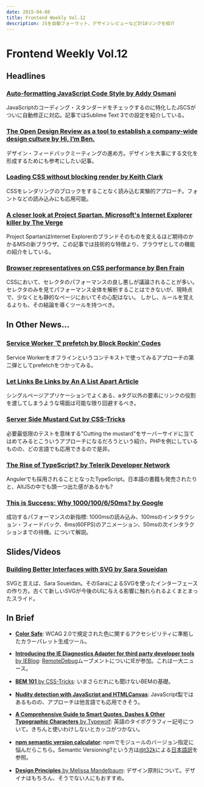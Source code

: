 ```yaml
---
date: 2015-04-08
title: Frontend Weekly Vol.12
description: JSを自動フォーマット、デザインレビューなど計18リンクを紹介
---
```


# Frontend Weekly Vol.12

## Headlines

### [Auto-formatting JavaScript Code Style by Addy Osmani](https://medium.com/@addyosmani/auto-formatting-javascript-code-style-fe0f98a923b8)

JavaScriptのコーディング・スタンダードをチェックするのに特化したJSCSがついに自動修正に対応。記事ではSublime Text 3での設定を紹介している。

### [The Open Design Review as a tool to establish a company-wide design culture by Hi, I’m Ben.](http://www.benedikt-lehnert.de/blog/open-design-reviews-as-a-tool-to-establish-a-company-wide-design-culture)

デザイン・フィードバックミーティングの進め方。デザインを大事にする文化を形成するためにも参考にしたい記事。

### [Loading CSS without blocking render by Keith Clark](http://keithclark.co.uk/articles/loading-css-without-blocking-render/)

CSSをレンダリングのブロックをすることなく読み込む実験的アプローチ。フォントなどの読み込みにも応用可能。

### [A closer look at Project Spartan, Microsoft's Internet Explorer killer by The Verge](http://www.theverge.com/2015/3/31/8319169/project-spartan-new-browser-microsoft-hands-on)

Project SpartanはInternet Explorerのブランドそのものを変えるほど期待のかかるMSの新ブラウザ。この記事では技術的な特徴より、ブラウザとしての機能の紹介をしている。

### [Browser representatives on CSS performance by Ben Frain](http://benfrain.com/browser-representatives-on-css-performance/)

CSSにおいて、セレクタのパフォーマンスの良し悪しが議論されることが多い。セレクタのみを見てパフォーマンス全体を解析することはできないが、現時点で、少なくとも静的なページにおいてその心配はない。
しかし、ルールを覚えるよりも、その結論を導くツールを持つべき。

## In Other News…

### [Service Worker で prefetch by Block Rockin’ Codes](http://jxck.hatenablog.com/entry/service-worker-prefetch)

Service Workerをオフラインというコンテキストで使ってみるアプローチの第二弾としてprefetchをつかってみる。

### [Let Links Be Links by An A List Apart Article](http://alistapart.com/article/let-links-be-links)

シングルページアプリケーションでよくある、aタグ以外の要素にリンクの役割を渡してしまうような場面は可能な限り回避するべき。

### [Server Side Mustard Cut by CSS-Tricks](https://css-tricks.com/server-side-mustard-cut/)

必要最低限のテストを意味する"Cutting the mustard"をサーバーサイドに当てはめてみるとこういうアプローチになるだろうという紹介。PHPを例にしているものの、どの言語でも応用できるので是非。

### [The Rise of TypeScript? by Telerik Developer Network](http://developer.telerik.com/featured/the-rise-of-typescript/)

Angulerでも採用されることとなったTypeScript。日本語の書籍も発売されたりと、AltJSの中でも頭一つ出た感があるかも?

### [This is Success: Why 1000/100/6/50ms? by Google](https://docs.google.com/document/d/1bYMyE6NdiAupuwl7pWQfB-vOZBPSsXCv57hljLDMV8E/edit)

成功するパフォーマンスの新指標: 1000msの読み込み、100msのインタラクション・フィードバック、6ms(60FPS)のアニメーション、50msの次インタラクションまでの待機。について解説。

## Slides/Videos

### [Building Better Interfaces with SVG by Sara Soueidan](http://slides.com/sarasoueidan/building-better-interfaces-with-svg#/)

SVGと言えば、Sara Soueidan。そのSaraによるSVGを使ったインターフェースの作り方。古くて新しいSVGが今後のUIに与える影響に触れられるよくまとまったスライド。

## In Brief

- [**Color Safe**](http://colorsafe.co/): WCAG 2.0で規定された色に関するアクセシビリティに準拠したカラーパレット生成ツール。

- [**Introducing the IE Diagnostics Adapter for third party developer tools** by IEBlog](http://blogs.msdn.com/b/ie/archive/2015/04/02/introducing-the-ie-diagnostics-adapter-for-third-party-developer-tools.aspx): [RemoteDebug](http://remotedebug.org/)ムーブメントについにIEが参加。これは一大ニュース。

- [**BEM 101** by CSS-Tricks](https://css-tricks.com/bem-101/): いまさらだれにも聞けないBEMの基礎。

- [**Nudity detection with JavaScript and HTMLCanvas**](http://www.patrick-wied.at/static/nudejs/): JavaScript製ではあるものの、アプローチは他言語でも応用できそう。

- [**A Comprehensive Guide to Smart Quotes, Dashes & Other Typographic Characters** by Typewolf](http://www.typewolf.com/cheatsheet): 英語のタイポグラフィー記号について。きちんと使いわけしないとカッコがつかない。

- [**npm semantic version calculator**](http://semver.npmjs.com/):  npmでモジュールのバージョン指定に悩んだらこちら。Semantic Versioning?という方は[@t32k](https://twitter.com/t32k)による[日本語訳](http://semver.org/lang/ja/)を参照。

- [**Design Principles** by Melissa Mandelbaum](http://learndesignprinciples.com/): デザイン原則について。デザイナはもちろん、そうでない人にもおすすめ。
